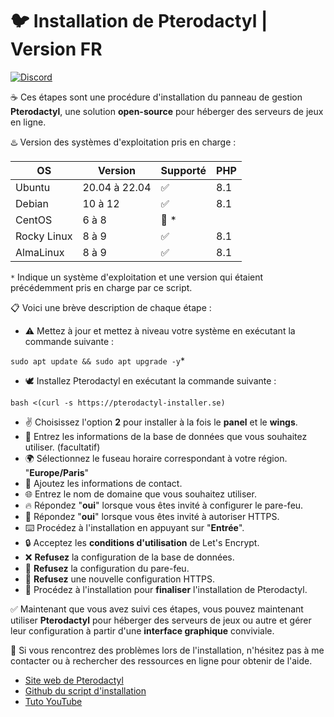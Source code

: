 
# :bird: Installation de Pterodactyl | Version FR

[![Discord](https://img.shields.io/discord/1027968386640117770?label=&logo=discord&logoColor=ffffff&color=7389D8&labelColor=6A7EC2)](https://discord.gg/EYzUxYd9Pk)

☕ Ces étapes sont une procédure d'installation du panneau de gestion **Pterodactyl**, une solution **open-source** pour héberger des serveurs de jeux en ligne.

♨️ Version des systèmes d'exploitation pris en charge :

| OS     | Version | Supporté     | PHP |
| ---------------- | ------- | ------------------ | ----------- |
| Ubuntu           | 20.04 à 22.04   | :white_check_mark:       | 8.1            |
| Debian           | 10 à 12       | :white_check_mark:         | 8.1            |
| CentOS           | 6 à 8       | :red_circle: \*       |             |
| Rocky Linux      | 8 à 9       | :white_check_mark: | 8.1         |
| AlmaLinux        | 8 à 9       | :white_check_mark: | 8.1         |

`*` Indique un système d'exploitation et une version qui étaient précédemment pris en charge par ce script.

📋 Voici une brève description de chaque étape :

- ⚠️ Mettez à jour et mettez à niveau votre système en exécutant la commande suivante :

```sudo apt update && sudo apt upgrade -y```*
- 🕊️ Installez Pterodactyl en exécutant la commande suivante :

```bash <(curl -s https://pterodactyl-installer.se)```
- ✌️ Choisissez l'option **2** pour installer à la fois le **panel** et le **wings**.
- 💾 Entrez les informations de la base de données que vous souhaitez utiliser. (facultatif)
- 🌍 Sélectionnez le fuseau horaire correspondant à votre région. "**Europe/Paris**"
- 👤 Ajoutez les informations de contact.
- 🌐 Entrez le nom de domaine que vous souhaitez utiliser.
- 🔥 Répondez "**oui**" lorsque vous êtes invité à configurer le pare-feu.
- 🔰 Répondez "**oui**" lorsque vous êtes invité à autoriser HTTPS.
- ⌨️ Procédez à l'installation en appuyant sur "**Entrée**".
- 🔒 Acceptez les **conditions d'utilisation** de Let's Encrypt.
- ❌ **Refusez** la configuration de la base de données.
- 💢 **Refusez** la configuration du pare-feu.
- 💨 **Refusez** une nouvelle configuration HTTPS.
- 🤌 Procédez à l'installation pour **finaliser** l'installation de Pterodactyl.

✅ Maintenant que vous avez suivi ces étapes, vous pouvez maintenant utiliser **Pterodactyl** pour héberger des serveurs de jeux ou autre et gérer leur configuration à partir d'une **interface graphique** conviviale.

🥸 Si vous rencontrez des problèmes lors de l'installation, n'hésitez pas à me contacter ou à rechercher des ressources en ligne pour obtenir de l'aide. 
- [Site web de Pterodactyl](https://pterodactyl.io/)
- [Github du script d'installation](https://github.com/pterodactyl-installer/pterodactyl-installer)
- [Tuto YouTube](https://www.youtube.com/watch?v=E8UJhyUFoHM)
